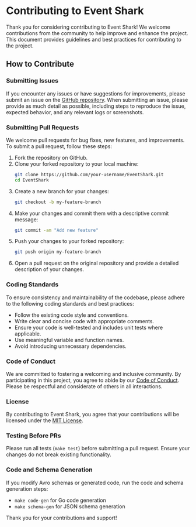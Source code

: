 # Contributing to Event Shark

Thank you for considering contributing to Event Shark! We welcome contributions from the community to help improve and enhance the project. This document provides guidelines and best practices for contributing to the project.

## How to Contribute

### Submitting Issues

If you encounter any issues or have suggestions for improvements, please submit an issue on the [GitHub repository](https://github.com/dipjyotimetia/EventShark/issues). When submitting an issue, please provide as much detail as possible, including steps to reproduce the issue, expected behavior, and any relevant logs or screenshots.

### Submitting Pull Requests

We welcome pull requests for bug fixes, new features, and improvements. To submit a pull request, follow these steps:

1. Fork the repository on GitHub.
2. Clone your forked repository to your local machine:
   ```sh
   git clone https://github.com/your-username/EventShark.git
   cd EventShark
   ```
3. Create a new branch for your changes:
   ```sh
   git checkout -b my-feature-branch
   ```
4. Make your changes and commit them with a descriptive commit message:
   ```sh
   git commit -am "Add new feature"
   ```
5. Push your changes to your forked repository:
   ```sh
   git push origin my-feature-branch
   ```
6. Open a pull request on the original repository and provide a detailed description of your changes.

### Coding Standards

To ensure consistency and maintainability of the codebase, please adhere to the following coding standards and best practices:

- Follow the existing code style and conventions.
- Write clear and concise code with appropriate comments.
- Ensure your code is well-tested and includes unit tests where applicable.
- Use meaningful variable and function names.
- Avoid introducing unnecessary dependencies.

### Code of Conduct

We are committed to fostering a welcoming and inclusive community. By participating in this project, you agree to abide by our [Code of Conduct](CODE_OF_CONDUCT.md). Please be respectful and considerate of others in all interactions.

### License

By contributing to Event Shark, you agree that your contributions will be licensed under the [MIT License](LICENSE).

### Testing Before PRs

Please run all tests (`make test`) before submitting a pull request. Ensure your changes do not break existing functionality.

### Code and Schema Generation

If you modify Avro schemas or generated code, run the code and schema generation steps:
- `make code-gen` for Go code generation
- `make schema-gen` for JSON schema generation

Thank you for your contributions and support!
